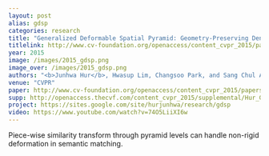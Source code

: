 ```yaml
---
layout: post
alias: gdsp
categories: research
title: "Generalized Deformable Spatial Pyramid: Geometry-Preserving Dense Correspondence Estimation"
titlelink: http://www.cv-foundation.org/openaccess/content_cvpr_2015/papers/Hur_Generalized_Deformable_Spatial_2015_CVPR_paper.pdf
year: 2015
image: /images/2015_gdsp.png
image_over: /images/2015_gdsp.png
authors: "<b>Junhwa Hur</b>, Hwasup Lim, Changsoo Park, and Sang Chul Ahn"
venue: "CVPR"
paper: http://www.cv-foundation.org/openaccess/content_cvpr_2015/papers/Hur_Generalized_Deformable_Spatial_2015_CVPR_paper.pdf
supp: http://openaccess.thecvf.com/content_cvpr_2015/supplemental/Hur_Generalized_Deformable_Spatial_2015_CVPR_supplemental.pdf
project: https://sites.google.com/site/hurjunhwa/research/gdsp
video: https://www.youtube.com/watch?v=74O5LiiXI6w
---
```


Piece-wise similarity transform through pyramid levels can handle non-rigid deformation in semantic matching.